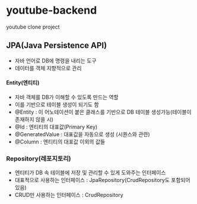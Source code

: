 # youtube-backend
youtube clone project


## JPA(Java Persistence API)
- 자바 언어로 DB에 명령을 내리는 도구
- 데이터를 객체 지향적으로 관리

#### Entity(엔티티)
- 자바 객체를 DB가 이해할 수 있도록 만드는 역할
- 이를 기반으로 테이블 생성이 되기도 함
- @Entity : 이 어노테이션이 붙은 클래스를 기반으로 DB 테이블 생성가능(테이블이 존재하지 않을 시)
- @Id : 엔티티의 대표값(Primary Key)
- @GeneratedValue : 대표값을 자동으로 생성 (시퀀스와 관련)
- @Column : 엔티티의 대표값 이외의 값들

### Repository(레포지토리)
- 엔티티가 DB 속 테이블에 저장 및 관리할 수 있게 도와주는 인터페이스
- 대표적으로 사용하는 인터페이스 : JpaRepository(CrudRepository도 포함되어 있음)
- CRUD만 사용하는 인터페이스 : CrudRepository
